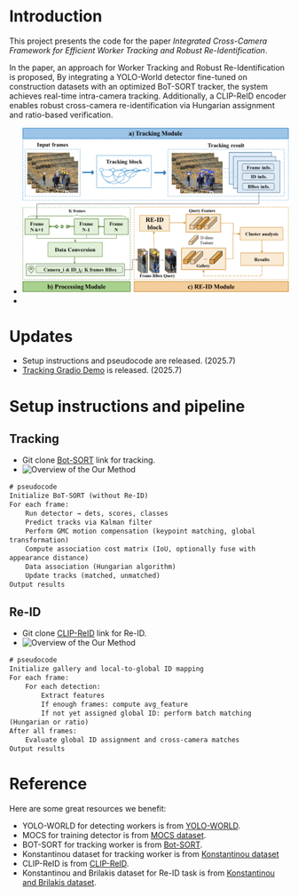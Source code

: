 # Introduction
This project presents the code for the paper _Integrated Cross-Camera Framework for Efficient Worker Tracking and Robust Re-Identification_.

In the paper, an approach for Worker Tracking and Robust Re-Identification is proposed, By integrating a YOLO-World detector fine-tuned on construction datasets with an optimized BoT-SORT tracker, the system achieves real-time intra-camera tracking. Additionally, a CLIP-ReID encoder enables robust cross-camera re-identification via Hungarian assignment and ratio-based verification.

- ![Overview of the Our Method](https://github.com/SuperCarry2001/Integrated-tracking-and-ReID/raw/main/figure1.png)
- 
# Updates
- Setup instructions and pseudocode are released. (2025.7)
- [Tracking Gradio Demo](https://github.com/NirAharon/BoT-SORT) is released. (2025.7) 

# Setup instructions and pipeline
## Tracking
- Git clone [Bot-SORT](https://github.com/NirAharon/BoT-SORT) link for tracking.
- ![Overview of the Our Method](https://github.com/SuperCarry2001/raw/main/Integrated-tracking-and-ReID/figure2.png)
```
# pseudocode
Initialize BoT-SORT (without Re-ID)
For each frame:
    Run detector → dets, scores, classes
    Predict tracks via Kalman filter
    Perform GMC motion compensation (keypoint matching, global transformation)
    Compute association cost matrix (IoU, optionally fuse with appearance distance)
    Data association (Hungarian algorithm)
    Update tracks (matched, unmatched)
Output results
```

## Re-ID
- Git clone [CLIP-ReID](https://github.com/Syliz517/CLIP-ReID) link for Re-ID.
- ![Overview of the Our Method](https://github.com/SuperCarry2001/raw/main/Integrated-tracking-and-ReID/figure3.png)
```
# pseudocode
Initialize gallery and local-to-global ID mapping
For each frame:
    For each detection:
        Extract features
        If enough frames: compute avg_feature
        If not yet assigned global ID: perform batch matching (Hungarian or ratio)
After all frames:
    Evaluate global ID assignment and cross-camera matches
Output results 
```

# Reference
Here are some great resources we benefit:
- YOLO-WORLD for detecting workers is from [YOLO-WORLD](https://github.com/AILab-CVC/YOLO-World).
- MOCS for training detector is from [MOCS dataset](http://www.anlab340.com/Archives/IndexArctype/index/t_id/17.html).
- BOT-SORT for tracking worker is from [Bot-SORT](https://github.com/NirAharon/BoT-SORT).
- Konstantinou dataset for tracking worker is from [Konstantinou dataset](https://zenodo.org/records/1218695)
- CLIP-ReID is from [CLIP-ReID](https://github.com/Syliz517/CLIP-ReID).
- Konstantinou and Brilakis dataset for Re-ID task is from [Konstantinou and Brilakis dataset](https://zenodo.org/records/839674).

